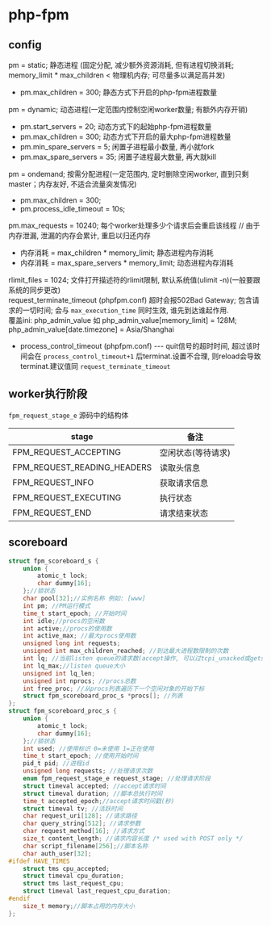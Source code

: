 # php-fpm

## config

pm = static; 静态进程 (固定分配, 减少额外资源消耗, 但有进程切换消耗; memory_limit * max_children < 物理机内存; 可尽量多以满足高并发)  

- pm.max_children = 300; 静态方式下开启的php-fpm进程数量  

pm = dynamic; 动态进程(一定范围内控制空闲worker数量; 有额外内存开销)  

- pm.start_servers = 20; 动态方式下的起始php-fpm进程数量  
- pm.max_children = 300; 动态方式下开启的最大php-fpm进程数量  
- pm.min_spare_servers = 5; 闲置子进程最小数量,  再小就fork  
- pm.max_spare_servers = 35; 闲置子进程最大数量,  再大就kill  

pm = ondemand; 按需分配进程(一定范围内, 定时删除空闲worker, 直到只剩master；内存友好, 不适合流量突发情况)  

- pm.max_children = 300;
- pm.process_idle_timeout = 10s;

pm.max_requests = 10240; 每个worker处理多少个请求后会重启该线程 // 由于内存泄漏, 泄漏的内存会累计, 重启以归还内存  

- 内存消耗 = max_children * memory_limit; 静态进程内存消耗  
- 内存消耗 = max_spare_servers * memory_limit; 动态进程内存消耗  

rlimit_files = 1024; 文件打开描述符的rlimit限制, 默认系统值(ulimit -n)(一般要跟系统的同步更改)  
request_terminate_timeout (phpfpm.conf) 超时会报502Bad Gateway; 包含请求的一切时间; 会与 `max_execution_time` 同时生效, 谁先到达谁起作用.  
覆盖ini: php_admin_value 如 php_admin_value[memory_limit] = 128M; php_admin_value[date.timezone] = Asia/Shanghai  

- process_control_timeout (phpfpm.conf) --- quit信号的超时时间, 超过该时间会在 `process_control_timeout+1` 后terminat.设置不合理, 则reload会导致terminat.建议值同 `request_terminate_timeout`  

## worker执行阶段

`fpm_request_stage_e` 源码中的结构体

| stage | 备注 |
| --- | --- |
FPM_REQUEST_ACCEPTING | 空闲状态(等待请求)
FPM_REQUEST_READING_HEADERS | 读取头信息
FPM_REQUEST_INFO | 获取请求信息
FPM_REQUEST_EXECUTING | 执行状态
FPM_REQUEST_END | 请求结束状态

## scoreboard

```c
struct fpm_scoreboard_s {
    union {
        atomic_t lock;
        char dummy[16];
    };//锁状态
    char pool[32];//实例名称 例如: [www]
    int pm; //PM运行模式
    time_t start_epoch; //开始时间
    int idle;//procs的空闲数
    int active;//procs的使用数
    int active_max; //最大procs使用数
    unsigned long int requests;
    unsigned int max_children_reached; //到达最大进程数限制的次数
    int lq; //当前listen queue的请求数(accept操作, 可以过tcpi_unacked或getsocketopt获取)
    int lq_max;//listen queue大小
    unsigned int lq_len;
    unsigned int nprocs; //procs总数
    int free_proc; //从procs列表遍历下一个空闲对象的开始下标
    struct fpm_scoreboard_proc_s *procs[]; //列表
};
struct fpm_scoreboard_proc_s {
    union {
        atomic_t lock;
        char dummy[16];
    };//锁状态
    int used; //使用标识 0=未使用 1=正在使用
    time_t start_epoch; //使用开始时间
    pid_t pid; //进程id
    unsigned long requests; //处理请求次数
    enum fpm_request_stage_e request_stage; //处理请求阶段
    struct timeval accepted; //accept请求时间
    struct timeval duration; //脚本总执行时间
    time_t accepted_epoch;//accept请求时间戳(秒)
    struct timeval tv; //活跃时间
    char request_uri[128]; //请求路径
    char query_string[512]; //请求参数
    char request_method[16]; //请求方式
    size_t content_length; //请求内容长度 /* used with POST only */
    char script_filename[256];//脚本名称
    char auth_user[32];
#ifdef HAVE_TIMES
    struct tms cpu_accepted;
    struct timeval cpu_duration;
    struct tms last_request_cpu;
    struct timeval last_request_cpu_duration;
#endif
    size_t memory;//脚本占用的内存大小
};
```
